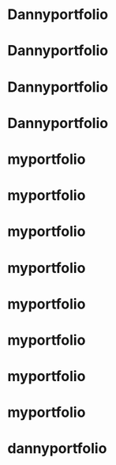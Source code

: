 # Dannyportfolio
# Dannyportfolio
# Dannyportfolio
# Dannyportfolio
# myportfolio
# myportfolio
# myportfolio
# myportfolio
# myportfolio
# myportfolio
# myportfolio
# myportfolio
# dannyportfolio
